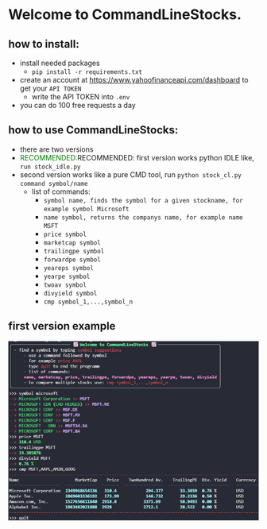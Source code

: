 # Welcome to CommandLineStocks.

## how to install:
  - install needed packages
    - `pip install -r requirements.txt`
  - create an account at https://www.yahoofinanceapi.com/dashboard to get your `API TOKEN`
    - write the API TOKEN into `.env`
  - you can do 100 free requests a day

## how to use CommandLineStocks:
  - there are two versions
  - <span style="color: green">RECOMMENDED:</span>RECOMMENDED: first version works python IDLE like, `run stock_idle.py`
  - second version works like a pure CMD tool, run `python stock_cl.py command symbol/name`
    - list of commands:
      - `symbol name, finds the symbol for a given stockname, for example symbol Microsoft`
      - `name symbol, returns the companys name, for example name MSFT`
      - `price symbol`
      - `marketcap symbol`
      - `trailingpe symbol`
      - `forwardpe symbol`
      - `yeareps symbol`
      - `yearpe symbol`
      - `twoav symbol`
      - `divyield symbol`
      - `cmp symbol_1,...,symbol_n`

## first version example
![Screenshot](example1.png)
